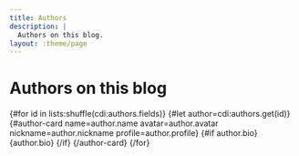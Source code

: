 ```yaml
---
title: Authors
description: |
  Authors on this blog.
layout: :theme/page
---
```


# Authors on this blog

<div class="authors">
  <!-- authors.yml is in the data/ -->
  {#for id in lists:shuffle(cdi:authors.fields)}
    {#let author=cdi:authors.get(id)}
    <!-- the author-card tag is defined in the default Roq theme -->
    {#author-card name=author.name avatar=author.avatar nickname=author.nickname profile=author.profile}
      {#if author.bio}
        {author.bio}
      {/if}
    {/author-card}
  {/for}
</div>
